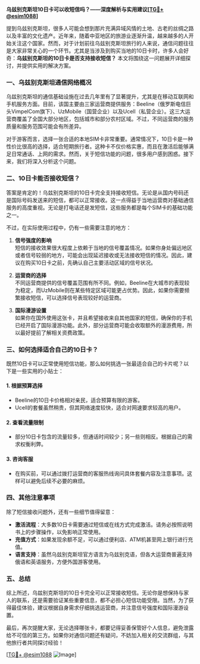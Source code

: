 **乌兹别克斯坦10日卡可以收短信吗？——深度解析与实用建议[[TG💪+ @esim1088](https://t.me/s/esim1088)]**

提到乌兹别克斯坦，很多人可能会想到那片充满异域风情的土地、古老的丝绸之路以及丰富的文化遗产。近年来，随着中亚地区的旅游业逐渐升温，越来越多的人开始关注这个国家。然而，对于计划前往乌兹别克斯坦旅行的人来说，通信问题往往是大家非常关心的一个环节。尤其是当涉及到购买当地的10日卡时，许多人会好奇：**乌兹别克斯坦的10日卡是否支持接收短信？** 本文将围绕这一问题展开详细探讨，并提供实用的解决方案。

### 一、乌兹别克斯坦通信网络概况

乌兹别克斯坦的通信基础设施在过去几年里有了显著提升，尤其是在移动互联网和手机服务方面。目前，该国主要由三家运营商提供服务：Beeline（俄罗斯电信巨头VimpelCom旗下）、UzMobile（国营企业）以及Ucell（私营企业）。这三大运营商覆盖了全国大部分地区，包括城市和部分农村区域。不过，不同运营商的服务质量和服务范围可能会有所差异。

对于游客而言，选择一张合适的本地SIM卡非常重要。通常情况下，10日卡是一种性价比很高的选择，适合短期旅行者。这种卡不仅价格实惠，而且在激活后能够满足日常通话、上网的需求。然而，关于短信功能的问题，很多用户感到困惑。接下来，我们将深入分析这个问题。

### 二、10日卡能否接收短信？

答案是肯定的！乌兹别克斯坦的10日卡完全支持接收短信。无论是从国内号码还是国际号码发送来的短信，都可以正常接收。这一点得益于当地运营商对基础通信服务的高度重视。无论是打电话还是发短信，这些服务都是每个SIM卡的基础功能之一。

不过，在实际使用过程中，仍有一些需要注意的地方：

1. **信号强度的影响**  
   短信的接收效果很大程度上依赖于当地的信号覆盖情况。如果你身处偏远地区或者信号较弱的地方，可能会出现延迟接收或无法接收短信的情况。因此，建议在购买10日卡之前，先确认自己主要活动区域的信号状况。

2. **运营商的选择**  
   不同运营商提供的信号覆盖范围有所不同。例如，Beeline在大城市的表现较为稳定，而UzMobile则在某些特定区域可能更占优势。因此，如果你需要频繁接收短信，可以选择信号表现较好的运营商。

3. **国际漫游设置**  
   如果你在国外使用这张卡，并且希望接收来自其他国家的短信，确保你的手机已经开启了国际漫游功能。此外，部分运营商可能会收取额外的漫游费用，所以最好提前了解相关资费政策。

### 三、如何选择适合自己的10日卡？

既然10日卡可以正常使用短信功能，那么如何挑选一张最适合自己的卡片呢？以下是一些实用的小贴士：

#### 1. **根据预算选择**
   - Beeline的10日卡价格相对亲民，适合预算有限的游客。
   - Ucell的套餐虽然稍贵，但其网络速度较快，适合对网速要求较高的用户。

#### 2. **查看流量限制**
   - 部分10日卡包含的流量较多，但通话时间较少；另一些则相反。根据自己的需求权衡利弊。

#### 3. **咨询客服**
   - 在购买前，可以通过拨打运营商的客服热线询问具体套餐内容及注意事项。这样可以避免后续不必要的麻烦。

### 四、其他注意事项

除了短信接收问题外，还有一些细节值得留意：

- **激活流程**：大多数10日卡需要通过短信或在线方式完成激活。请务必按照说明书上的步骤操作，以免影响正常使用。
- **充值方式**：如果发现余额不足，可以通过便利店、ATM机甚至网上银行进行充值。
- **语言支持**：虽然乌兹别克斯坦官方语言为乌兹别克语，但各大运营商普遍支持俄语和英语服务，方便外国游客使用。

### 五、总结

综上所述，乌兹别克斯坦的10日卡完全可以正常接收短信。无论你是想保持与家人的联系，还是需要验证某些重要信息，都不必担心短信功能受限。当然，为了获得最佳体验，建议根据自身需求仔细挑选运营商，并注意信号强度和国际漫游设置。

最后，再次提醒大家，无论选择哪张卡，都要记得妥善保管好个人信息，避免泄露给不可信的第三方。如果你对通信问题还有疑问，不妨加入相关的交流群组，与其他旅行者共同探讨经验！

[[TG💪+ @esim1088](https://t.me/s/esim1088) ![Image](https://i.postimg.cc/4NQfJmqS/Snipaste-2025-05-13-00-14-12.png)]